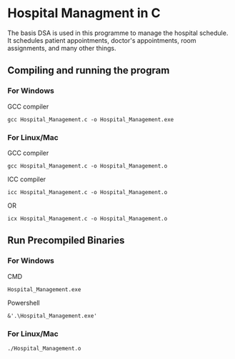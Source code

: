 # Hospital Managment in C 

The basis DSA is used in this programme to manage the hospital schedule. It schedules patient appointments, doctor's appointments, room assignments, and many other things.

## Compiling and running the program

### For Windows

GCC compiler
```
gcc Hospital_Management.c -o Hospital_Management.exe
```


### For Linux/Mac

GCC compiler
```
gcc Hospital_Management.c -o Hospital_Management.o
```

ICC compiler
```
icc Hospital_Management.c -o Hospital_Management.o
```
OR
```
icx Hospital_Management.c -o Hospital_Management.o
```
## Run Precompiled Binaries

### For Windows

CMD
```
Hospital_Management.exe
```
Powershell
```
&'.\Hospital_Management.exe'
```

### For Linux/Mac

```
./Hospital_Management.o
```

